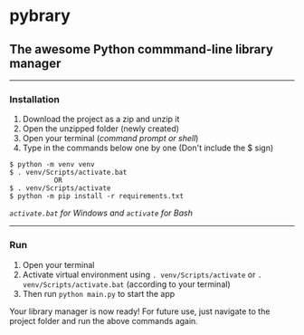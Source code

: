 # pybrary

## The awesome Python commmand-line library manager

---

### Installation

1. Download the project as a zip and unzip it
2. Open the unzipped folder (newly created)
3. Open your terminal (_command prompt or shell_)
4. Type in the commands below one by one (Don't include the $ sign)

```
$ python -m venv venv
$ . venv/Scripts/activate.bat
           OR
$ . venv/Scripts/activate
$ python -m pip install -r requirements.txt
```

_`activate.bat` for Windows and `activate` for Bash_

---

### Run

1. Open your terminal
2. Activate virtual environment using `. venv/Scripts/activate` or `. venv/Scripts/activate.bat` (according to your terminal)
3. Then run `python main.py` to start the app

Your library manager is now ready! For future use, just navigate to the project folder and run the above commands again.

